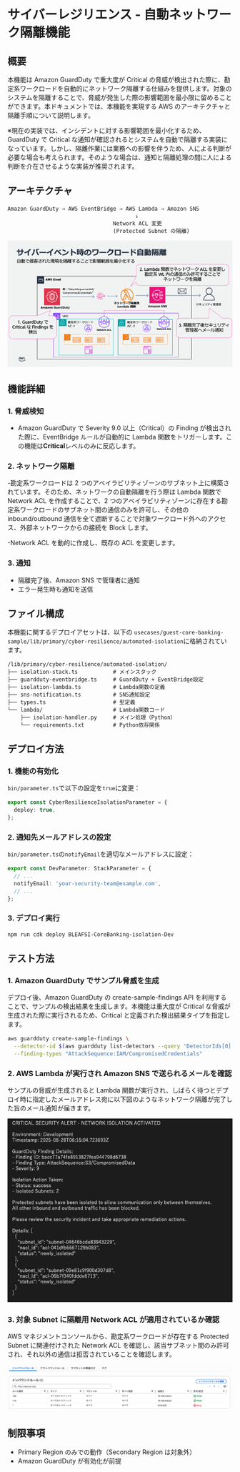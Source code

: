 # サイバーレジリエンス - 自動ネットワーク隔離機能

## 概要

本機能は Amazon GuardDuty で重大度が Critical の脅威が検出された際に、勘定系ワークロードを自動的にネットワーク隔離する仕組みを提供します。対象のシステムを隔離することで、脅威が発生した際の影響範囲を最小限に留めることができます。本ドキュメントでは、本機能を実現する AWS のアーキテクチャと隔離手順について説明します。

※現在の実装では、インシデントに対する影響範囲を最小化するため、GuardDuty で Critical な通知が確認されるとシステムを自動で隔離する実装になっています。しかし、隔離作業には業務への影響を伴うため、人による判断が必要な場合も考えられます。そのような場合は、通知と隔離処理の間に人による判断を介在させるような実装が推奨されます。

## アーキテクチャ

```
Amazon GuardDuty → AWS EventBridge → AWS Lambda → Amazon SNS
                                        ↓
                                 Network ACL 変更
                                 (Protected Subnet の隔離)
```

![automated-isolation-architecture](./images/automated-isolation-architecture.png)

## 機能詳細

### 1. 脅威検知

- Amazon GuardDuty で Severity 9.0 以上（Critical）の Finding が検出された際に、EventBridge ルールが自動的に Lambda 関数をトリガーします。この機能は**Critical**レベルのみに反応します。

### 2. ネットワーク隔離

-勘定系ワークロードは 2 つのアベイラビリティゾーンのサブネット上に構築されています。そのため、ネットワークの自動隔離を行う際は Lambda 関数で Network ACL を作成することで、2 つのアベイラビリティゾーンに存在する勘定系ワークロードのサブネット間の通信のみを許可し、その他の inbound/outbound 通信を全て遮断することで対象ワークロード外へのアクセス、外部ネットワークからの接続を Block します。

-Network ACL を動的に作成し、既存の ACL を変更します。

### 3. 通知

- 隔離完了後、Amazon SNS で管理者に通知
- エラー発生時も通知を送信

## ファイル構成

本機能に関するデプロイアセットは、以下の `usecases/guest-core-banking-sample/lib/primary/cyber-resilience/automated-isolation`に格納されています。

```
/lib/primary/cyber-resilience/automated-isolation/
├── isolation-stack.ts           # メインスタック
├── guardduty-eventbridge.ts     # GuardDuty + EventBridge設定
├── isolation-lambda.ts          # Lambda関数の定義
├── sns-notification.ts          # SNS通知設定
├── types.ts                     # 型定義
└── lambda/                      # Lambda関数コード
    ├── isolation-handler.py     # メイン処理（Python）
    └── requirements.txt         # Python依存関係
```

## デプロイ方法

### 1. 機能の有効化

`bin/parameter.ts`で以下の設定を`true`に変更：

```typescript
export const CyberResilienceIsolationParameter = {
  deploy: true,
};
```

### 2. 通知先メールアドレスの設定

`bin/parameter.ts`の`notifyEmail`を適切なメールアドレスに設定：

```typescript
export const DevParameter: StackParameter = {
  // ...
  notifyEmail: 'your-security-team@example.com',
  // ...
};
```

### 3. デプロイ実行

```bash
npm run cdk deploy BLEAFSI-CoreBanking-isolation-Dev
```

## テスト方法

### 1. Amazon GuardDuty でサンプル脅威を生成

デプロイ後、Amazon GuardDuty の create-sample-findings API を利用することで、サンプルの検出結果を生成します。本機能は重大度が Critical な脅威が生成された際に実行されるため、Critical と定義された検出結果タイプを指定します。

```bash
aws guardduty create-sample-findings \
  --detector-id $(aws guardduty list-detectors --query 'DetectorIds[0]' --output text) \
  --finding-types "AttackSequence:IAM/CompromisedCredentials"
```

### 2. AWS Lambda が実行され Amazon SNS で送られるメールを確認

サンプルの脅威が生成されると Lambda 関数が実行され、しばらく待つとデプロイ時に指定したメールアドレス宛に以下図のようなネットワーク隔離が完了した旨のメール通知が届きます。

![completed-notification](./images/completed-notification.png)

### 3. 対象 Subnet に隔離用 Network ACL が適用されているか確認

AWS マネジメントコンソールから、勘定系ワークロードが存在する Protected Subnet に関連付けされた Network ACL を確認し、該当サブネット間のみ許可され、それ以外の通信は拒否されていることを確認します。

![isolated-networkacl](./images/isolated-networkacl.png)

## 制限事項

- Primary Region のみでの動作（Secondary Region は対象外）
- Amazon GuardDuty が有効化が前提
